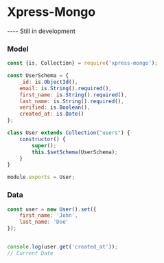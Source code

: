 # Xpress-Mongo
---- Still in development

### Model
```javascript
const {is, Collection} = require('xpress-mongo');

const UserSchema = {
    _id: is.ObjectId(),
    email: is.String().required(),
    first_name: is.String().required(),
    last_name: is.String().required(),
    verified: is.Boolean(),
    created_at: is.Date()
};

class User extends Collection("users") {
    constructor() {
        super();
        this.$setSchema(UserSchema);
    }
}

module.exports = User;
```

### Data
```javascript
const user = new User().set({
    first_name: 'John',
    last_name: 'Doe'
});


console.log(user.get('created_at'));
// Current Date
```